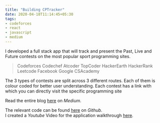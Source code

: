 ```yaml
---
title: "Building CPTracker"
date: 2020-04-18T11:14:45+05:30
tags:
- codeforces
- react
- javascript
- medium
---
```


I developed a full stack app that will track and present the Past, Live and Future contests on the most popular sport programming sites.
> Codeforces
Codechef
Atcoder
TopCoder
HackerEarth
HackerRank
Leetcode
Facebook
Google
CSAcademy


The 3 types of contests are split across 3 different routes. Each of them is colour coded for better user understanding. Each contest has a link with which you can directly visit the specific programming site


Read the entire blog [here](https://medium.com/@SabujJanaCodes/parsemycf-a-codeforces-contest-scraper-13dc0e9d3872) on *Medium*.

The relevant code can be found [here](https://github.com/JanaSabuj/CPTracker) on *Github*.  
I created a *Youtube* Video for the application walkthrough [here](https://youtu.be/m_gIe9NLv-o).
